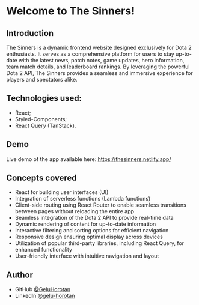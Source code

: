 # Welcome to The Sinners!

## Introduction

The Sinners is a dynamic frontend website designed exclusively for Dota 2 enthusiasts. It serves as a comprehensive platform for users to stay up-to-date with the latest news, patch notes, game updates, hero information, team match details, and leaderboard rankings. By leveraging the powerful Dota 2 API, The Sinners provides a seamless and immersive experience for players and spectators alike.

## Technologies used:

* React;
* Styled-Components;
* React Query (TanStack).

## Demo

Live demo of the app available here: https://thesinners.netlify.app/

## Concepts covered

* React for building user interfaces (UI)
* Integration of serverless functions (Lambda functions)
* Client-side routing using React Router to enable seamless transitions between pages without reloading the entire app
* Seamless integration of the Dota 2 API to provide real-time data
* Dynamic rendering of content for up-to-date information
* Interactive filtering and sorting options for efficient navigation
* Responsive design ensuring optimal display across devices
* Utilization of popular third-party libraries, including React Query, for enhanced functionality
* User-friendly interface with intuitive navigation and layout

## Author

- GitHub [@GeluHorotan](https://github.com/GeluHorotan) 
- LinkedIn [@gelu-horotan](https://www.linkedin.com/in/gelu-horotan/) 
